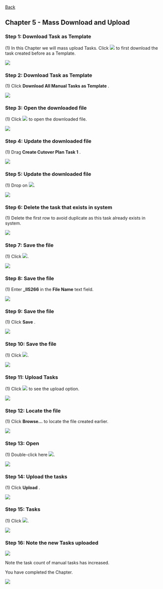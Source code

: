 [Back](/README.md)

## Chapter 5 \- Mass Download and Upload 

### Step 1: Download Task as Template



\(1\) In this Chapter we will mass upload Tasks. Click  ![](Markdown_files/fieldicon_109.png) to first download the task created before as a Template.

![](Markdown_files/img_0.png)



### Step 2: Download Task as Template



\(1\) Click  **Download All Manual Tasks as Template** .

![](Markdown_files/img_000.png)



### Step 3: Open the downloaded file



\(1\) Click  ![](Markdown_files/fieldicon_115.png) to open the downloaded file.

![](Markdown_files/img_001.png)



### Step 4: Update the downloaded file



\(1\) Drag  **Create Cutover Plan Task 1** .

![](Markdown_files/img_002.png)



### Step 5: Update the downloaded file



\(1\) Drop on  ![](Markdown_files/fieldicon.png).

![](Markdown_files/img_003.png)



### Step 6: Delete the task that exists in system



\(1\) Delete the first row to avoid duplicate as this task already exists in system.

![](Markdown_files/img_004.png)



### Step 7: Save the file



\(1\) Click  ![](Markdown_files/fieldicon00.png).

![](Markdown_files/img_005.png)



### Step 8: Save the file



\(1\) Enter  **\_IIS266**  in the  **File Name**  text field.

![](Markdown_files/img_006.png)



### Step 9: Save the file



\(1\) Click  **Save** .

![](Markdown_files/img_007.png)



### Step 10: Save the file



\(1\) Click  ![](Markdown_files/fieldicon01.png).

![](Markdown_files/img_008.png)



### Step 11: Upload Tasks



\(1\) Click  ![](Markdown_files/fieldicon02.png) to see the upload option.

![](Markdown_files/img_009.png)



### Step 12: Locate the file



\(1\) Click  **Browse\.\..** to locate the file created earlier.

![](Markdown_files/img_010.png)



### Step 13: Open



\(1\) Double\-click here  ![](Markdown_files/fieldicon_122.png).

![](Markdown_files/img_011.png)



### Step 14: Upload the tasks



\(1\) Click  **Upload** .

![](Markdown_files/img_012.png)



### Step 15: Tasks



\(1\) Click  ![](Markdown_files/fieldicon03.png).

![](Markdown_files/img_013.png)



### Step 16: Note the new Tasks uploaded



![](Markdown_files/info_word.png)

Note the task count of manual tasks has increased.

 

You have completed the Chapter.



 

![](Markdown_files/img_014.png)



